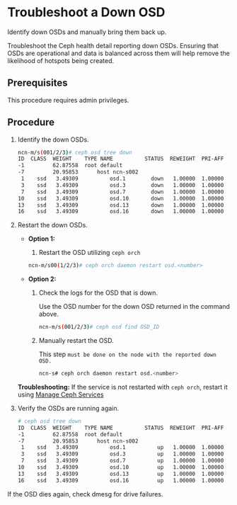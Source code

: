 # Troubleshoot a Down OSD

Identify down OSDs and manually bring them back up.

Troubleshoot the Ceph health detail reporting down OSDs. Ensuring that OSDs are operational and data is balanced across them will help remove the likelihood of hotspots being created.

## Prerequisites

This procedure requires admin privileges.

## Procedure

1. Identify the down OSDs.

    ```bash
    ncn-m/s(001/2/3)# ceph osd tree down
    ID  CLASS  WEIGHT    TYPE NAME          STATUS  REWEIGHT  PRI-AFF
    -1         62.87558  root default
    -7         20.95853      host ncn-s002
     1    ssd   3.49309          osd.1        down   1.00000  1.00000
     3    ssd   3.49309          osd.3        down   1.00000  1.00000
     7    ssd   3.49309          osd.7        down   1.00000  1.00000
    10    ssd   3.49309          osd.10       down   1.00000  1.00000
    13    ssd   3.49309          osd.13       down   1.00000  1.00000
    16    ssd   3.49309          osd.16       down   1.00000  1.00000
    ```

1. Restart the down OSDs.
   
   * **Option 1:**

     1. Restart the OSD utilizing `ceph orch`

      ```bash
      ncn-m/s00(1/2/3)# ceph orch daemon restart osd.<number>
      ```

   * **Option 2:**

     1. Check the logs for the OSD that is down.

        Use the OSD number for the down OSD returned in the command above.

        ```bash
        ncn-m/s(001/2/3)# ceph osd find OSD_ID
        ```

     2. Manually restart the OSD.

        This step `must be done on the node with the reported down OSD.`

         ```bash
         ncn-s# ceph orch daemon restart osd.<number>
         ```

    **Troubleshooting:** If the service is not restarted with `ceph orch`, restart it using [Manage Ceph Services](Manage_Ceph_Services.md)

2. Verify the OSDs are running again.

    ```bash
    # ceph osd tree down
    ID  CLASS  WEIGHT    TYPE NAME          STATUS  REWEIGHT  PRI-AFF
    -1         62.87558  root default
    -7         20.95853      host ncn-s002
     1    ssd   3.49309          osd.1          up   1.00000  1.00000
     3    ssd   3.49309          osd.3          up   1.00000  1.00000
     7    ssd   3.49309          osd.7          up   1.00000  1.00000
    10    ssd   3.49309          osd.10         up   1.00000  1.00000
    13    ssd   3.49309          osd.13         up   1.00000  1.00000
    16    ssd   3.49309          osd.16         up   1.00000  1.00000
    ```

If the OSD dies again, check dmesg for drive failures.
